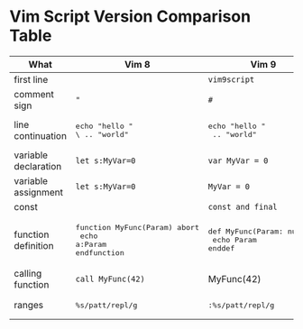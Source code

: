 # Vim Script Version Comparison Table

| What                 | Vim 8                                               | Vim 9                                         |
|----------------------|-----------------------------------------------------|-----------------------------------------------|
| first line           |                                                     | `vim9script`                                  |
| comment sign         | `"`                                                 | `#`                                           |
| line continuation    | <pre>echo "hello "<br>\ .. "world"</pre>            | <pre>echo "hello "<br> .. "world"</pre>       |
| variable declaration | `let s:MyVar=0`                                     | `var MyVar = 0`                               |
| variable assignment  | `let s:MyVar=0`                                     | `MyVar = 0`                                   |
| const                |                                                     | `const and final`                             |
| function definition  | <pre>function MyFunc(Param) abort<br>   echo a:Param<br>endfunction</pre> | <pre>def MyFunc(Param: number)<br>   echo Param<br>enddef</pre> |
| calling function     | `call MyFunc(42)`                                   | MyFunc(42)                                    |
| ranges               | <pre>%s/patt/repl/g</pre>                           | <pre>:%s/patt/repl/g</pre>                    |
